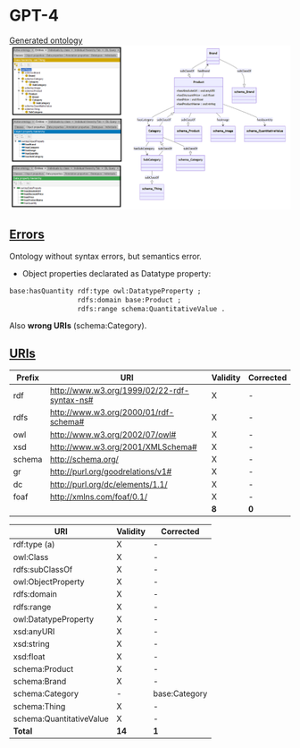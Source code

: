 # GPT-4

[Generated ontology](./ontology.ttl)
<br>
![](./ontology.png)


## [Errors](./ontology_notes.txt)

Ontology without syntax errors, but semantics error.
-   Object properties declarated as Datatype property:
```
base:hasQuantity rdf:type owl:DatatypeProperty ;
                 rdfs:domain base:Product ;
                 rdfs:range schema:QuantitativeValue .
```

Also **wrong URIs** (schema:Category). 


## [URIs](./ontology_URIs.xlsx)

| Prefix  | URI                                         | Validity | Corrected |
|---------|---------------------------------------------|----------|-----------|
| rdf     | http://www.w3.org/1999/02/22-rdf-syntax-ns# | X        | -         |
| rdfs    | http://www.w3.org/2000/01/rdf-schema#       | X        | -         |
| owl     | http://www.w3.org/2002/07/owl#              | X        | -         |
| xsd     | http://www.w3.org/2001/XMLSchema#           | X        | -         |
| schema  |	http://schema.org/	                        | X	       | -         |
| gr      |	http://purl.org/goodrelations/v1#           | X	       | -         |
| dc      | http://purl.org/dc/elements/1.1/            | X	       | -         |
| foaf	  | http://xmlns.com/foaf/0.1/                  | X	       | -         |
|         |                                             | **8**    | **0**     |


| URI                      | Validity | Corrected    |
|--------------------------|----------|--------------|
| rdf:type (a)             | X        | -            |
| owl:Class                | X        | -            |
| rdfs:subClassOf          | X        | -            |
| owl:ObjectProperty       | X        | -            |
| rdfs:domain              | X        | -            |
| rdfs:range               | X        | -            |
| owl:DatatypeProperty     | X        | -            |
| xsd:anyURI               | X        | -            |
| xsd:string               | X        | -            |
| xsd:float                | X        | -            |
| schema:Product           | X        | -            |
| schema:Brand             | X        | -            |
| schema:Category          | -        | base:Category|
| schema:Thing             | X        | -            |
| schema:QuantitativeValue | X        | -            |
| **Total**                | **14**   | **1**        |

